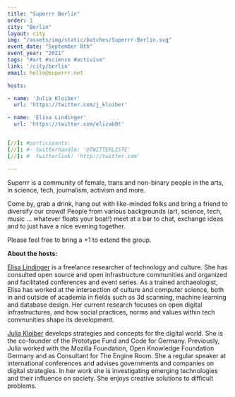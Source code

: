 ```yaml
---
title: "Superrr Berlin"
order: 1
city: "Berlin"
layout: city
img: "/assets/img/static/batches/Superrr-Berlin.svg"
event_date: "September 8th"
event_year: "2021"
tags: "#art #science #activism"
link: '/city/berlin'
email: hello@superrr.net

hosts:

- name: 'Julia Kloiber'
  url: 'https://twitter.com/j_kloiber'

- name: 'Elisa Lindinger'
  url: 'https://twitter.com/elizab0t'


[//]: #participants:
[//]: #- twitterhandle: '@TWITTERLISTE'
[//]: #  twitterlink: 'http://twitter.com'

---
```


Superrr is a community of female, trans and non-binary people in the arts, in science, tech, journalism, activism and more.

Come by, grab a drink, hang out with like-minded folks and bring a friend to diversify our crowd! People from various backgrounds (art, science, tech, music ... whatever floats your boat!) meet at a bar to chat, exchange ideas and to just have a nice evening together.

Please feel free to bring a +1 to extend the group.

<b>About the hosts:</b>

<a href="https://elisalindinger.de/">Elisa Lindinger</a> is a freelance researcher of technology and culture. She has consulted open source and open infrastructure communities and organized and facilitated conferences and event series. As a trained archaeologist, Elisa has worked at the intersection of culture and computer science, both in and outside of academia in fields such as 3d scanning, machine learning and database design. Her current research focuses on open digital infrastructures, and how social practices, norms and values within tech communities shape its development.

<a href="https://juliakloiber.com/">Julia Kloiber</a> develops strategies and concepts for the digital world. She is the co-founder of the Prototype Fund and Code for Germany. Previously, Julia worked with the Mozilla Foundation, Open Knowledge Foundation Germany and as Consultant for The Engine Room. She a regular speaker at international conferences and advises governments and companies on digital strategies. In her work she is investigating emerging technologies and their influence on society. She enjoys creative solutions to difficult problems. 






